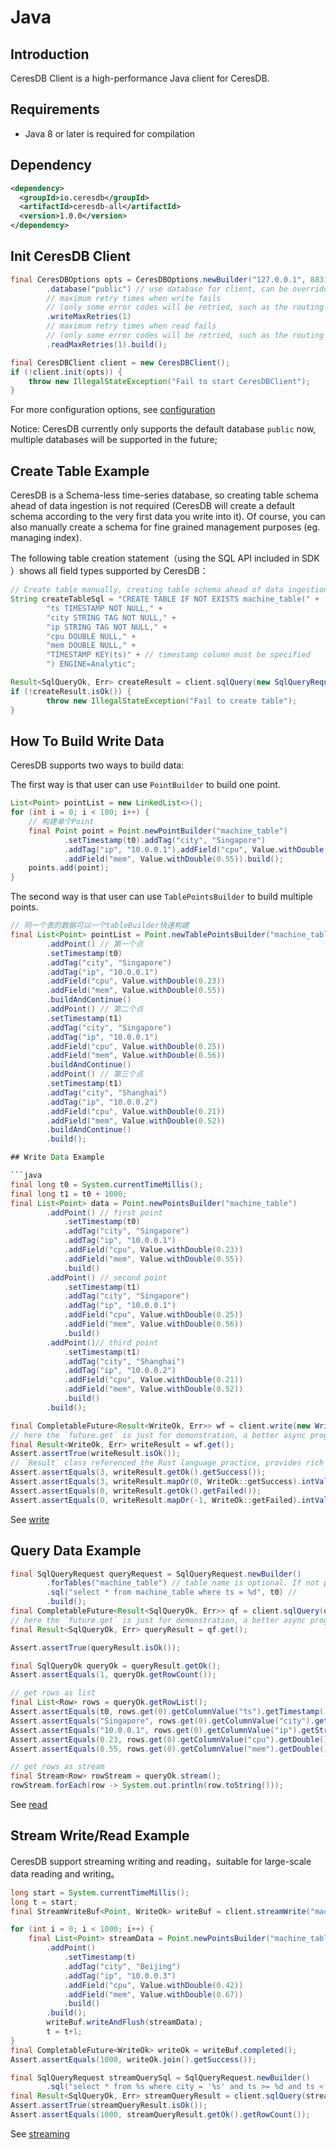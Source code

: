 # Java

## Introduction

CeresDB Client is a high-performance Java client for CeresDB.

## Requirements

- Java 8 or later is required for compilation

## Dependency

```xml
<dependency>
  <groupId>io.ceresdb</groupId>
  <artifactId>ceresdb-all</artifactId>
  <version>1.0.0</version>
</dependency>
```

## Init CeresDB Client

```java
final CeresDBOptions opts = CeresDBOptions.newBuilder("127.0.0.1", 8831, DIRECT) // CeresDB default grpc port 8831，use DIRECT RouteMode
        .database("public") // use database for client, can be overridden by the RequestContext in request
        // maximum retry times when write fails
        // (only some error codes will be retried, such as the routing table failure)
        .writeMaxRetries(1)
        // maximum retry times when read fails
        // (only some error codes will be retried, such as the routing table failure)
        .readMaxRetries(1).build();

final CeresDBClient client = new CeresDBClient();
if (!client.init(opts)) {
    throw new IllegalStateException("Fail to start CeresDBClient");
}
```

For more configuration options, see [configuration](https://github.com/CeresDB/ceresdb-client-java/tree/main/docs/configuration.md)

Notice: CeresDB currently only supports the default database `public` now, multiple databases will be supported in the future;

## Create Table Example

CeresDB is a Schema-less time-series database, so creating table schema ahead of data ingestion is not required (CeresDB will create a default schema according to the very first data you write into it). Of course, you can also manually create a schema for fine grained management purposes (eg. managing index).

The following table creation statement（using the SQL API included in SDK ）shows all field types supported by CeresDB：

```java
// Create table manually, creating table schema ahead of data ingestion is not required
String createTableSql = "CREATE TABLE IF NOT EXISTS machine_table(" +                                                                                              "ts TIMESTAMP NOT NULL," + //
        "ts TIMESTAMP NOT NULL," +
        "city STRING TAG NOT NULL," +
        "ip STRING TAG NOT NULL," +
        "cpu DOUBLE NULL," +
        "mem DOUBLE NULL," +
        "TIMESTAMP KEY(ts)" + // timestamp column must be specified
        ") ENGINE=Analytic";

Result<SqlQueryOk, Err> createResult = client.sqlQuery(new SqlQueryRequest(createTableSql)).get();
if (!createResult.isOk()) {
        throw new IllegalStateException("Fail to create table");
}
```

## How To Build Write Data

CeresDB supports two ways to build data:

The first way is that user can use `PointBuilder` to build one point.

```java
List<Point> pointList = new LinkedList<>();
for (int i = 0; i < 100; i++) {
    // 构建单个Point
    final Point point = Point.newPointBuilder("machine_table")
            .setTimestamp(t0).addTag("city", "Singapore")
            .addTag("ip", "10.0.0.1").addField("cpu", Value.withDouble(0.23))
            .addField("mem", Value.withDouble(0.55)).build();
    points.add(point);
}
```

The second way is that user can use `TablePointsBuilder` to build multiple points.

````java
// 同一个表的数据可以一个tableBuilder快速构建
final List<Point> pointList = Point.newTablePointsBuilder("machine_table")
        .addPoint() // 第一个点
        .setTimestamp(t0)
        .addTag("city", "Singapore")
        .addTag("ip", "10.0.0.1")
        .addField("cpu", Value.withDouble(0.23))
        .addField("mem", Value.withDouble(0.55))
        .buildAndContinue()
        .addPoint() // 第二个点
        .setTimestamp(t1)
        .addTag("city", "Singapore")
        .addTag("ip", "10.0.0.1")
        .addField("cpu", Value.withDouble(0.25))
        .addField("mem", Value.withDouble(0.56))
        .buildAndContinue()
        .addPoint() // 第三个点
        .setTimestamp(t1)
        .addTag("city", "Shanghai")
        .addTag("ip", "10.0.0.2")
        .addField("cpu", Value.withDouble(0.21))
        .addField("mem", Value.withDouble(0.52))
        .buildAndContinue()
        .build();

## Write Data Example

```java
final long t0 = System.currentTimeMillis();
final long t1 = t0 + 1000;
final List<Point> data = Point.newPointsBuilder("machine_table")
        .addPoint() // first point
            .setTimestamp(t0)
            .addTag("city", "Singapore")
            .addTag("ip", "10.0.0.1")
            .addField("cpu", Value.withDouble(0.23))
            .addField("mem", Value.withDouble(0.55))
            .build()
        .addPoint() // second point
            .setTimestamp(t1)
            .addTag("city", "Singapore")
            .addTag("ip", "10.0.0.1")
            .addField("cpu", Value.withDouble(0.25))
            .addField("mem", Value.withDouble(0.56))
            .build()
        .addPoint()// third point
            .setTimestamp(t1)
            .addTag("city", "Shanghai")
            .addTag("ip", "10.0.0.2")
            .addField("cpu", Value.withDouble(0.21))
            .addField("mem", Value.withDouble(0.52))
            .build()
        .build();

final CompletableFuture<Result<WriteOk, Err>> wf = client.write(new WriteRequest(data));
// here the `future.get` is just for demonstration, a better async programming practice would be using the CompletableFuture API
final Result<WriteOk, Err> writeResult = wf.get();
Assert.assertTrue(writeResult.isOk());
// `Result` class referenced the Rust language practice, provides rich functions (such as mapXXX, andThen) transforming the result value to improve programming efficiency. You can refer to the API docs for detail usage.
Assert.assertEquals(3, writeResult.getOk().getSuccess());
Assert.assertEquals(3, writeResult.mapOr(0, WriteOk::getSuccess).intValue());
Assert.assertEquals(0, writeResult.getOk().getFailed());
Assert.assertEquals(0, writeResult.mapOr(-1, WriteOk::getFailed).intValue());
````

See [write](https://github.com/CeresDB/ceresdb-client-java/tree/main/docs/write.md)

## Query Data Example

```java
final SqlQueryRequest queryRequest = SqlQueryRequest.newBuilder()
        .forTables("machine_table") // table name is optional. If not provided, SQL parser will parse the `ssql` to get the table name and do the routing automaticly
        .sql("select * from machine_table where ts = %d", t0) //
        .build();
final CompletableFuture<Result<SqlQueryOk, Err>> qf = client.sqlQuery(queryRequest);
// here the `future.get` is just for demonstration, a better async programming practice would be using the CompletableFuture API
final Result<SqlQueryOk, Err> queryResult = qf.get();

Assert.assertTrue(queryResult.isOk());

final SqlQueryOk queryOk = queryResult.getOk();
Assert.assertEquals(1, queryOk.getRowCount());

// get rows as list
final List<Row> rows = queryOk.getRowList();
Assert.assertEquals(t0, rows.get(0).getColumnValue("ts").getTimestamp());
Assert.assertEquals("Singapore", rows.get(0).getColumnValue("city").getString());
Assert.assertEquals("10.0.0.1", rows.get(0).getColumnValue("ip").getString());
Assert.assertEquals(0.23, rows.get(0).getColumnValue("cpu").getDouble(), 0.0000001);
Assert.assertEquals(0.55, rows.get(0).getColumnValue("mem").getDouble(), 0.0000001);

// get rows as stream
final Stream<Row> rowStream = queryOk.stream();
rowStream.forEach(row -> System.out.println(row.toString()));
```

See [read](https://github.com/CeresDB/ceresdb-client-java/tree/main/docs/read.md)

## Stream Write/Read Example

CeresDB support streaming writing and reading，suitable for large-scale data reading and writing。

```java
long start = System.currentTimeMillis();
long t = start;
final StreamWriteBuf<Point, WriteOk> writeBuf = client.streamWrite("machine_table");

for (int i = 0; i < 1000; i++) {
    final List<Point> streamData = Point.newPointsBuilder("machine_table")
        .addPoint()
            .setTimestamp(t)
            .addTag("city", "Beijing")
            .addTag("ip", "10.0.0.3")
            .addField("cpu", Value.withDouble(0.42))
            .addField("mem", Value.withDouble(0.67))
            .build()
        .build();
        writeBuf.writeAndFlush(streamData);
        t = t+1;
}
final CompletableFuture<WriteOk> writeOk = writeBuf.completed();
Assert.assertEquals(1000, writeOk.join().getSuccess());

final SqlQueryRequest streamQuerySql = SqlQueryRequest.newBuilder()
        .sql("select * from %s where city = '%s' and ts >= %d and ts < %d", "machine_table", "Beijing", start, t).build();
final Result<SqlQueryOk, Err> streamQueryResult = client.sqlQuery(streamQuerySql).get();
Assert.assertTrue(streamQueryResult.isOk());
Assert.assertEquals(1000, streamQueryResult.getOk().getRowCount());
```

See [streaming](https://github.com/CeresDB/ceresdb-client-java/tree/main/docs/streaming.md)
